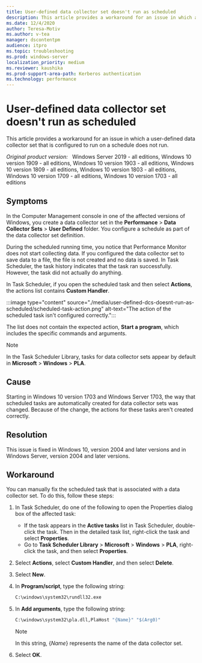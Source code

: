 ```yaml
---
title: User-defined data collector set doesn't run as scheduled
description: This article provides a workaround for an issue in which a user-defined data collector set that is configured to run on a schedule does not run.
ms.date: 12/4/2020
author: Teresa-Motiv
ms.author: v-tea
manager: dscontentpm
audience: itpro
ms.topic: troubleshooting
ms.prod: windows-server
localization_priority: medium
ms.reviewer: kaushika
ms.prod-support-area-path: Kerberos authentication
ms.technology: performance
---
```


# User-defined data collector set doesn't run as scheduled

This article provides a workaround for an issue in which a user-defined data collector set that is configured to run on a schedule does not run.

_Original product version:_ &nbsp; Windows Server 2019 - all editions, Windows 10 version 1909 - all editions, Windows 10 version 1903 - all editions, Windows 10 version 1809 - all editions, Windows 10 version 1803 - all editions, Windows 10 version 1709 - all editions, Windows 10 version 1703 - all editions

## Symptoms

In the Computer Management console in one of the affected versions of Windows, you create a data collector set in the **Performance** > **Data Collector Sets** > **User Defined** folder. You configure a schedule as part of the data collector set definition.

During the scheduled running time, you notice that Performance Monitor does not start collecting data. If you configured the data collector set to save data to a file, the file is not created and no data is saved. In Task Scheduler, the task history indicates that the task ran successfully. However, the task did not actually do anything.

In Task Scheduler, if you open the scheduled task and then select **Actions**, the actions list contains **Custom Handler**.

:::image type="content" source="./media/user-defined-dcs-doesnt-run-as-scheduled/scheduled-task-action.png" alt-text="The action of the scheduled task isn't configured correctly.":::

The list does not contain the expected action, **Start a program**, which includes the specific commands and arguments.

> [!NOTE]  
> In the Task Scheduler Library, tasks for data collector sets appear by default in **Microsoft** > **Windows** > **PLA**.

## Cause

Starting in Windows 10 version 1703 and Windows Server 1703, the way that scheduled tasks are automatically created for data collector sets was changed. Because of the change, the actions for these tasks aren't created correctly.

## Resolution

This issue is fixed in Windows 10, version 2004 and later versions and in Windows Server, version 2004 and later versions.

## Workaround

You can manually fix the scheduled task that is associated with a data collector set. To do this, follow these steps:

1. In Task Scheduler, do one of the following to open the Properties dialog box of the affected task:  
  
   - If the task appears in the **Active tasks** list in Task Scheduler, double-click the task. Then in the detailed task list, right-click the task and select **Properties**.
   - Go to **Task Scheduler Library** > **Microsoft** > **Windows** > **PLA**, right-click the task, and then select **Properties**.
  
2. Select **Actions**, select **Custom Handler**, and then select **Delete**.
3. Select **New**.
4. In **Program/script**, type the following string:
  
   ```cmd
   C:\windows\system32\rundll32.exe
   ```
  
5. In **Add arguments**, type the following string:
  
   ```cmd
   C:\windows\system32\pla.dll,PlaHost "{Name}" "$(Arg0)"
   ```
  
   > [!NOTE]  
   > In this string, {*Name*} represents the name of the data collector set.
  
6. Select **OK**.
